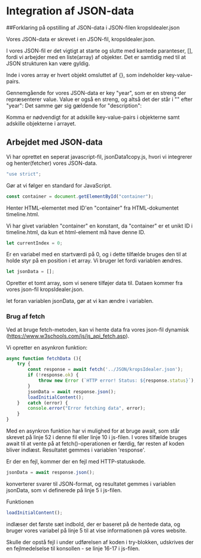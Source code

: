 # Integration af JSON-data 

##Forklaring på opstilling af JSON-data i JSON-filen kropsIdealer.json

Vores JSON-data er skrevet i en JSON-fil, kropsIdealer.json. 

I vores JSON-fil er det vigtigt at starte og slutte med kantede paranteser, [], fordi vi arbejder med en liste(array) af objekter. Det er samtidig med til at JSON strukturen kan være gyldig. 

Inde i vores array er hvert objekt omsluttet af {}, som indeholder key-value-pairs. 

Gennemgående for vores JSON-data er key "year", som er en streng der repræsenterer value. Value er også en streng, og altså det der står i "" efter "year": Det samme gør sig gældende for "description":

Komma er nødvendigt for at adskille key-value-pairs i objekterne samt adskille objekterne i arrayet. 


## Arbejdet med JSON-data

Vi har oprettet en seperat javascript-fil, jsonData1copy.js, hvori vi integrerer og henter(fetcher) vores JSON-data. 

```javascript 
"use strict";
 ```
Gør at vi følger en standard for JavaScript. 

```javascript 
const container = document.getElementById("container");
```
Henter HTML-elementet med ID'en "container" fra HTML-dokumentet timeline.html. 

Vi har givet variablen "container" en konstant, da "container" er et unikt ID i timeline.html, da kun et html-element må have denne ID. 

```javascript
let currentIndex = 0; 
```
Er en variabel med en startværdi på 0, og i dette tilfælde bruges den til at holde styr på en position i et array. Vi bruger let fordi variablen ændres. 

```javascript 
let jsonData = [];
```
Opretter et tomt array, som vi senere tilføjer data til. Dataen kommer fra vores json-fil kropsIdealer.json. 

let foran variablen jsonData, gør at vi kan ændre i variablen. 

### Brug af fetch

Ved at bruge fetch-metoden, kan vi hente data fra vores json-fil dynamisk (https://www.w3schools.com/js/js_api_fetch.asp). 

Vi opretter en asynkron funktion:
```javascript 
async function fetchData (){
    try {
        const response = await fetch('../JSON/kropsIdealer.json');
        if (!response.ok) {
            throw new Error (`HTTP error! Status: ${response.status}`),
        }
        jsonData = await response.json();
        loadInitialContent();
    }   catch (error) {
        console.error("Error fetching data", error);
    }
}
```

Med en asynkron funktion har vi mulighed for at bruge await, som står skrevet på linje 52 i denne fil eller linje 10 i js-filen. 
I vores tilfælde bruges await til at vente på at fetch()-operationen er færdig, før resten af koden bliver indlæst. Resultatet gemmes i variablen 'response'. 

Er der en fejl, kommer der en fejl med HTTP-statuskode. 
```javascript
jsonData = await response.json();
```
konverterer svarer til JSON-format, og resultatet gemmes i variablen jsonData, som vi definerede på linje 5 i js-filen. 

Funktionen
```javascript 
loadInitialContent();
```
indlæser det første sæt indbold, der er baseret på de hentede data, og bruger vores variabel på linje 5 til at vise informationen på vores website. 

Skulle der opstå fejl i under udførelsen af koden i try-blokken, udskrives der en fejlmedelselse til konsollen - se linje 16-17 i js-filen. 













